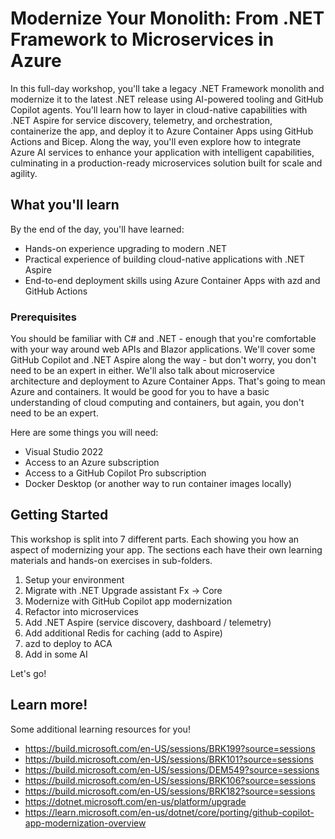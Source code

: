 # Modernize Your Monolith: From .NET Framework to Microservices in Azure

In this full-day workshop, you'll take a legacy .NET Framework monolith and modernize it to the latest .NET release using AI-powered tooling and GitHub Copilot agents. You'll learn how to layer in cloud-native capabilities with .NET Aspire for service discovery, telemetry, and orchestration, containerize the app, and deploy it to Azure Container Apps using GitHub Actions and Bicep. Along the way, you'll even explore how to integrate Azure AI services to enhance your application with intelligent capabilities, culminating in a production-ready microservices solution built for scale and agility.

## What you'll learn

By the end of the day, you'll have learned:

* Hands-on experience upgrading to modern .NET
* Practical experience of building cloud-native applications with .NET Aspire
* End-to-end deployment skills using Azure Container Apps with azd and GitHub Actions

### Prerequisites

You should be familiar with C# and .NET - enough that you're comfortable with your way around web APIs and Blazor applications. We'll cover some GitHub Copilot and .NET Aspire along the way - but don't worry, you don't need to be an expert in either. We'll also talk about microservice architecture and deployment to Azure Container Apps. That's going to mean Azure and containers. It would be good for you to have a basic understanding of cloud computing and containers, but again, you don't need to be an expert.

Here are some things you will need:

* Visual Studio 2022
* Access to an Azure subscription
* Access to a GitHub Copilot Pro subscription
* Docker Desktop (or another way to run container images locally)

## Getting Started

This workshop is split into 7 different parts. Each showing you how an aspect of modernizing your app. The sections each have their own learning materials and hands-on exercises in sub-folders.

1. Setup your environment
1. Migrate with .NET Upgrade assistant Fx -> Core
1. Modernize with GitHub Copilot app modernization
1. Refactor into microservices
1. Add .NET Aspire (service discovery, dashboard / telemetry)
1. Add additional Redis for caching (add to Aspire)
1. azd to deploy to ACA
1. Add in some AI

Let's go!

## Learn more!

Some additional learning resources for you!

* https://build.microsoft.com/en-US/sessions/BRK199?source=sessions
* https://build.microsoft.com/en-US/sessions/BRK101?source=sessions
* https://build.microsoft.com/en-US/sessions/DEM549?source=sessions
* https://build.microsoft.com/en-US/sessions/BRK106?source=sessions
* https://build.microsoft.com/en-US/sessions/BRK182?source=sessions
* https://dotnet.microsoft.com/en-us/platform/upgrade
* https://learn.microsoft.com/en-us/dotnet/core/porting/github-copilot-app-modernization-overview
  
